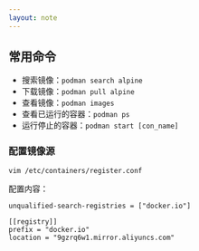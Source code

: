 ```yaml
---
layout: note
---
```

## 常用命令

- 搜索镜像：`podman search alpine`
- 下载镜像：`podman pull alpine`
- 查看镜像：`podman images`
- 查看已运行的容器：`podman ps`
- 运行停止的容器：`podman start [con_name]`

### 配置镜像源

`vim /etc/containers/register.conf`

配置内容：
```
unqualified-search-registries = ["docker.io"]

[[registry]] 
prefix = "docker.io" 
location = "9gzrq6w1.mirror.aliyuncs.com"
```